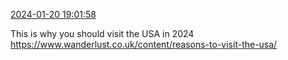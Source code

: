 [2024-01-20 19:01:58](https://mstdn.social/@hill_wanderer/111789822375401301)

This is why you should visit the USA in 2024 <a href="https://www.wanderlust.co.uk/content/reasons-to-visit-the-usa/" target="_blank" rel="nofollow noopener noreferrer" translate="no">https://www.wanderlust.co.uk/content/reasons-to-visit-the-usa/</a>